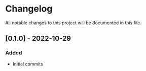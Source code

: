 # Changelog

All notable changes to this project will be documented in this file.

## [0.1.0] - 2022-10-29
### Added

- Initial commits
